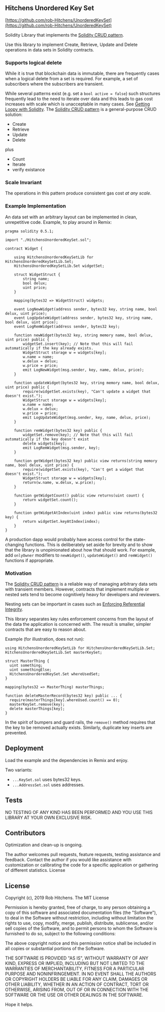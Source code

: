## Hitchens Unordered Key Set 

[https://github.com/rob-Hitchens/UnorderedKeySet](https://github.com/rob-Hitchens/UnorderedKeySet)

Solidity Library that implements the [Solidity CRUD pattern](https://medium.com/@robhitchens/solidity-crud-part-1-824ffa69509a). 

Use this library to implement Create, Retrieve, Update and Delete operations in data sets in Solidity contracts. 

### Supports logical delete

While it is true that blockchain data is immutable, there are frequently cases when a logical delete from a set is required. For example, a set of subscribers where the subscribers are transient. 

While several patterns exist (e.g. set a `bool active = false`) such structures frequently lead to the need to iterate over data and this leads to gas cost increases with scale which is unacceptable in many cases. See [Getting Loopy with Solidity](https://blog.b9lab.com/getting-loopy-with-solidity-1d51794622ad). The [Solidity CRUD pattern](https://medium.com/@robhitchens/solidity-crud-part-1-824ffa69509a) is a general-purpose CRUD solution:

- Create
- Retrieve
- Update
- Delete

plus

- Count
- Iterate
- verify existance

### Scale Invariant

The operations in this pattern produce consistent gas cost *at any scale*. 

### Example Implementation

An data set with an arbitrary layout can be implemented in clean, unrepetitive code. Example, to play around in Remix:

```
pragma solidity 0.5.1;

import "./HitchensUnorderedKeySet.sol";

contract Widget {
    
    using HitchensUnorderedKeySetLib for HitchensUnorderedKeySetLib.Set;
    HitchensUnorderedKeySetLib.Set widgetSet;
    
    struct WidgetStruct {
        string name;
        bool delux;
        uint price;
    }
    
    mapping(bytes32 => WidgetStruct) widgets;
    
    event LogNewWidget(address sender, bytes32 key, string name, bool delux, uint price);
    event LogUpdateWidget(address sender, bytes32 key, string name, bool delux, uint price);    
    event LogRemWidget(address sender, bytes32 key);
    
    function newWidget(bytes32 key, string memory name, bool delux, uint price) public {
        widgetSet.insert(key); // Note that this will fail automatically if the key already exists.
        WidgetStruct storage w = widgets[key];
        w.name = name;
        w.delux = delux;
        w.price = price;
        emit LogNewWidget(msg.sender, key, name, delux, price);
    }
    
    function updateWidget(bytes32 key, string memory name, bool delux, uint price) public {
        require(widgetSet.exists(key), "Can't update a widget that doesn't exist.");
        WidgetStruct storage w = widgets[key];
        w.name = name;
        w.delux = delux;
        w.price = price;
        emit LogUpdateWidget(msg.sender, key, name, delux, price);
    }
    
    function remWidget(bytes32 key) public {
        widgetSet.remove(key); // Note that this will fail automatically if the key doesn't exist
        delete widgets[key];
        emit LogRemWidget(msg.sender, key);
    }
    
    function getWidget(bytes32 key) public view returns(string memory name, bool delux, uint price) {
        require(widgetSet.exists(key), "Can't get a widget that doesn't exist.");
        WidgetStruct storage w = widgets[key];
        return(w.name, w.delux, w.price);
    }
    
    function getWidgetCount() public view returns(uint count) {
        return widgetSet.count();
    }
    
    function getWidgetAtIndex(uint index) public view returns(bytes32 key) {
        return widgetSet.keyAtIndex(index);
    }
}
```

A production dapp would probably have access control for the state-changing functions. This is deliberately set aside for brevity and to show that the library is unopinionated about how that should work. For example, add `onlyOwner` modifiers to `newWidget()`, `updateWidget()` and `remWidget()` functions if appropriate.

### Motivation

The [Solidity CRUD pattern](https://medium.com/@robhitchens/solidity-crud-part-1-824ffa69509a) is a reliable way of managing arbitrary data sets with transient members. However, contracts that implement multiple or nested sets tend to become cognitively heavy for developers and reviewers. 

Nesting sets can be important in cases such as [Enforcing Referential Integrity](https://medium.com/@robhitchens/enforcing-referential-integrity-in-ethereum-smart-contracts-a9ab1427ff42). 

This library separates key rules enforcement concerns from the layout of the data the application is concerned with. The result is smaller, simpler contracts that are easy to reason about. 

Example (for illustration, does not run):

```
using HitchensUnorderedKeySetLib for HitchensUnorderedKeySetLib.Set;
HitchensUnorderedKeySetLib.Set masterKeySet;

struct MasterThing {
  uint something;
  uint somethingElse;
  HitchensUnorderedKeySet.Set whereUsedSet;
}

mapping(bytes32 => MasterThing) masterThings;

function deleteMasterRecord(bytes32 key) public ... {
  require(masterThings[key].whereUsed.count() == 0);
  masterKeySet.remove(key);
  delete masterThings[key];
}
```

In the spirit of bumpers and guard rails, the `remove()` method requires that the key to be removed actually exists. Similarly, duplicate key inserts are prevented.

## Deployment
Load the example and the dependencies in Remix and enjoy.

Two variants:

- `...KeySet.sol` uses bytes32 keys. 
- `...AddressSet.sol` uses addresses. 

## Tests

NO TESTING OF ANY KIND HAS BEEN PERFORMED AND YOU USE THIS LIBRARY AT YOUR OWN EXCLUSIVE RISK.

## Contributors

Optimization and clean-up is ongoing.

The author welcomes pull requests, feature requests, testing assistance and feedback. Contact the author if you would like assistance with customization or calibrating the code for a specific application or gathering of different statistics.
License

## License

Copyright (c), 2019 Rob Hitchens. The MIT License

Permission is hereby granted, free of charge, to any person obtaining a copy of this software and associated documentation files (the "Software"), to deal in the Software without restriction, including without limitation the rights to use, copy, modify, merge, publish, distribute, sublicense, and/or sell copies of the Software, and to permit persons to whom the Software is furnished to do so, subject to the following conditions:

The above copyright notice and this permission notice shall be included in all copies or substantial portions of the Software.

THE SOFTWARE IS PROVIDED "AS IS", WITHOUT WARRANTY OF ANY KIND, EXPRESS OR IMPLIED, INCLUDING BUT NOT LIMITED TO THE WARRANTIES OF MERCHANTABILITY, FITNESS FOR A PARTICULAR PURPOSE AND NONINFRINGEMENT. IN NO EVENT SHALL THE AUTHORS OR COPYRIGHT HOLDERS BE LIABLE FOR ANY CLAIM, DAMAGES OR OTHER LIABILITY, WHETHER IN AN ACTION OF CONTRACT, TORT OR OTHERWISE, ARISING FROM, OUT OF OR IN CONNECTION WITH THE SOFTWARE OR THE USE OR OTHER DEALINGS IN THE SOFTWARE.

Hope it helps.
